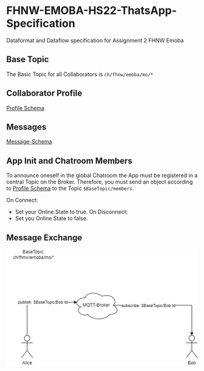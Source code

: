 # FHNW-EMOBA-HS22-ThatsApp-Specification
Dataformat and Dataflow specification for Assignment 2 FHNW Emoba

## Base Topic
The Basic Topic for all Collaborators is `ch/fhnw/emoba/mo/*`

## Collaborator Profile
[Profile Schema](https://github.com/KZellweger/FHNW-EMOBA-HS22-ThatsApp-Specification/profile.schema.json)

## Messages
[Message-Schema](https://github.com/KZellweger/FHNW-EMOBA-HS22-ThatsApp-Specification/message.schema.json)

## App Init and Chatroom Members
To announce oneself in the global Chatroom the App must be registered in a central Topic on the Broker.
Therefore, you must send an object according to [Profile Schema](https://github.com/KZellweger/FHNW-EMOBA-HS22-ThatsApp-Specification/profile.schema.json) to the Topic `$BaseTopic/members`.

On Connect:
- Set your Online State to true.
On Disconnect:
- Set you Online State to false. 

## Message Exchange

![./DataFlow.png](./DataFlow.png)